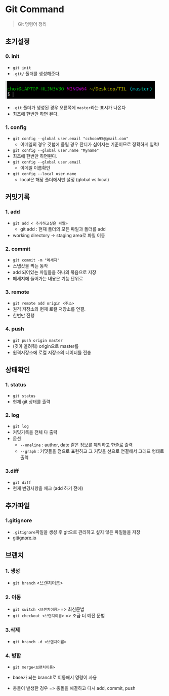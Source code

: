 # Git Command

> Git 명령어 정리 

## 초기설정

### 0. init

- `git init`
- `.git/` 폴더를 생성해준다.

![image-20201229151503548](GitCommand.assets/image-20201229151503548.png)

- `.git` 폴더가 생성된 경우 오른쪽에 `master`라는 표시가 나온다
- 최초에 한번만 하면 된다. 



### 1. config 

- `git config --global user.email "cchoon95@gmail.com"`
  - 이메일의 경우 깃헙에 올릴 경우 잔디가 심어지는 기준이므로 정확하게 입력!
- `git config --global user.name "Myname"`
- 최초에 한번만 하면된다.
- `git config --global user.email `
  -  이메일 이름확인 
- `git config --local user.name `
  - local은 해당 폴더에서만 설정 (global vs local)



## 커밋기록

### 1. add

- `git add < 추가하고싶은 파일>`
  - git add : 현재 폴더의 모든 파일과 폴더를 add
- working directory -> staging area로 파일 이동

### 2. commit

- `git commit -m "메세지"`
- 스냅샷을 찍는 동작
- add 되어있는 파일들을 하나의 묶음으로 저장
- 메세지에 들어가는 내용은 기능 단위로 



### 3. remote

- `git remote add origin <주소>`
- 원격 저장소와 현재 로컬 저장소를 연결.
- 한번만 진행



### 4. push

- `git push origin master`
- (깃아 올려줘) origin으로 master를 
- 원격저장소에 로컬 저장소의 데이터를 전송



## 상태확인

### 1. status

- `git status`
- 현재 git 상태를 출력



### 2. log

- `git log`
- 커밋기록을 전체 다 출력
- 옵션
  - `--oneline` : author, date 같은 정보를 제외하고 한줄로 출력 
  - `--graph` : 커밋들을 점으로 표현하고 그 커밋을 선으로 연결해서 그래프 형태로 출력 

### 3.diff

- `git diff`
- 현재 변경사항을 체크 (add 하기 전에)



## 추가파일

### 1.gitignore 

- `.gitignore`파일을 생성 후 git으로 관리하고 싶지 않은 파일들을 저장 
- [gitignore.io](https://gitignore.io)



## 브랜치

### 1. 생성

- `git branch` <브랜치이름>



### 2. 이동

- `git switch <브랜치이름>` => 최신문법
- `git checkout <브랜치이름>` => 조금 더 예전 문법



### 3.삭제

- `git branch -d <브랜치이름>`



### 4. 병합

- `git merge<브랜치이름>`

- base가 되는 branch로 이동해서 명령어 사용

- 충돌이 발생한 경우 => 충돌을 해결하고 다시 add, commit, push

  







































